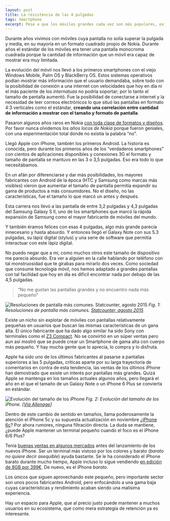```yaml
---
layout: post
title: La resistencia de las 4 pulgadas
tags: Smartphone
excerpt: Pese a que los móviles grandes cada vez son más populares, existe una resistencia encerrada en las 4 pulgadas. 
---
```


Durante años vivimos con móviles cuya pantalla no solía superar la pulgada y media, en su mayoría en un formato cuadrado propio de Nokia. Durante años el estándar de los móviles era tener una pantalla monocroma cuadrada porque la cantidad de información que un móvil era capaz de mostrar era muy limitada.

La evolución del móvil nos llevó a los primeros smartphones con el viejo Windows Mobile, Palm OS y BlackBerry OS. Estos sistemas operativos podían mostrar más información que el usuario demandaba, sobre todo con la posibilidad de conexión a una internet con velocidades que hoy en día ni el más paciente de los *internatuas* no podría soportar; por lo tanto el tamaño de pantalla aumentó. Fue la posibilidad de conectarse a internet y la necesidad de leer correos electrónicos lo que situó las pantallas en formato 4:3 verticales como el estándar, **creando una correlación entre cantidad de información a mostrar con el tamaño y formato de pantalla**.

Pasaron algunos años raros en Nokia [con toda clase de formatos y diseños](http://imgur.com/gallery/OWm3O). Por favor nunca olvidemos *los años locos de Nokia* porque fueron geniales, con una experimentación total donde no existía la palabra “no”.

Llegó Apple con iPhone, también los primeros Android. La historia es conocida, pero durante los primeros años de los “verdaderos smartphones” con cientos de aplicaciones disponibles y conexiones 3G el formato y tamaño de pantalla se mantuvo en las 3 o 3,5 pulgadas. Eso era todo lo que necesitábamos.

En un afán por diferenciarse y dar más posibilidades, los mayores fabricantes con Android de la época (HTC y Samsung como marcas más visibles) vieron que aumentar el tamaño de pantalla permitía expandir su gama de productos a más consumidores. No el diseño, no las características, fue el tamaño lo que marcó un antes y después.

Esta carrera nos llevó a las pantalla de entre 3,2 pulgadas y 4,3 pulgadas del Samsung Galaxy S II, uno de los smartphones que marcó la rápida expansión de Samsung como el mayor fabricante de móviles del mundo.

Y también éramos felices con esas 4 pulgadas, algo más grande parecía innecesario y hasta absurdo. Y entonces llegó el Galaxy Note con sus 5.3 pulgadas, su lápiz digital (stylus) y una serie de software que permitía interactuar con este lápiz digital.

No puedo negar que a mi, como muchos otros este tamaño de dispositivo me parecía absurdo. Era ver a alguien en la calle hablando por teléfono con tal monstruosidad que te girabas para mirarlo dos veces. Como sociedad que consume tecnología móvil, nos hemos adaptado a grandes pantallas con tal facilidad que hoy en día es difícil encontrar nada por debajo de las 4,5 pulgadas.

> “No me gustan las pantallas grandes y no encuentro nada más pequeño”

![Resoluciones de pantalla más comunes. Statcounter, agosto 2015](http://i.imgur.com/oqTdzLY.png)
*Fig. 1: Resoluciones de pantalla más comunes. [Statcounter, agosto 2015](http://gs.statcounter.com/#mobile_resolution-ww-monthly-201407-201507)*

Existe un nicho sin explotar de móviles con pantallas relativamente pequeñas en usuarios que buscan las mismas características de un gana alta. El único fabricante que ha dado algo similar ha sido Sony con terminales como el [Z3 Compact](http://www.sonymobile.com/es/products/phones/xperia-z3-compact/). No se convirtió en un súper ventas pero aun así mostró que se puede crear un Smartphone de gama alta con cuerpo más pequeño. Y hay mucha gente que lo aprecia, lo compra y lo disfruta.

Apple ha sido uno de los últimos fabricantes al pasarse a pantallas superiores a las 5 pulgadas, criticas aparte por su larga trayectoria de comentarios en contra de esta tendencia, las ventas de los últimos iPhone han demostrado que existe un interés por pantallas más grandes. Quizá Apple se mantenga en los tamaños actuales algunos años, pero llegará el año en el que el tamaño de un Galaxy Note o un iPhone 6 Plus se convierta en estándar.

![Evolución del tamaño de los iPhone](http://i.imgur.com/5KQfPeV.jpg)
*Fig. 2: Evolución del tamaño de los iPhone. [[Vía Allenage](http://allenage.com/reviews/apple-iphone-all-models-comparison/)]*

Dentro de este cambio de sentido en tamaños, llama poderosamente la atención el iPhone 5c y su supuesta actualización en noviembre  ¿[iPhone 6c](http://9to5mac.com/2015/08/21/iphone-6s-iphone-6c-november/)? Por ahora rumores, ninguna filtración directa. La duda se mantiene, ¿puede Apple mantener un terminal pequeño cuando el foco es el iPhone 6/6 Plus?

Tenía [buenas ventas en algunos mercados](http://www.macrumors.com/2014/10/01/iphone-5c-uk/) antes del lanzamiento de los nuevos iPhone. Ser un terminal más vistoso por los colores y barato (*barato no quiere decir asequible*) ayuda bastante. Se le ha considerado el iPhone barato durante mucho tiempo, Apple incluso lo sigue vendiendo [en edición de 8GB por 399€](http://www.apple.com/es/shop/buy-iphone/iphone5c). De nuevo, es el iPhone *barato*.

Los únicos que siguen aprovechando este pequeño, pero importante sector son unos pocos fabricantes Android, pero enfocándolo a una gama baja cuyas características y rendimiento acaban siendo una malísima experiencia.

Hay un espacio para Apple, que al precio justo puede mantener a muchos usuarios en su ecosistema, que como mera estrategia de retención ya es interesante.